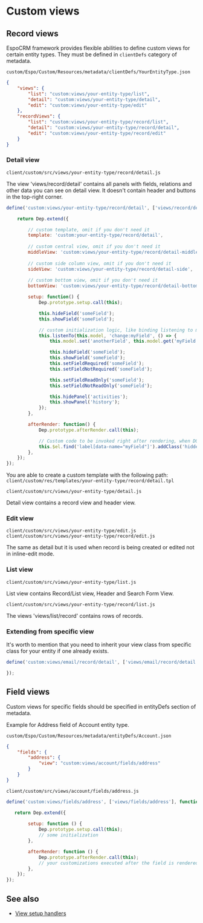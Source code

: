 # Custom views

## Record views

EspoCRM framework provides flexible abilities to define custom views for certain entity types. They must be defined in `clientDefs` category of metadata.

`custom/Espo/Custom/Resources/metadata/clientDefs/YourEntityType.json`

```json
{
    "views": {
        "list": "custom:views/your-entity-type/list",
        "detail": "custom:views/your-entity-type/detail",
        "edit": "custom:views/your-entity-type/edit"
    },
    "recordViews": {
        "list": "custom:views/your-entity-type/record/list",
        "detail": "custom:views/your-entity-type/record/detail",
        "edit": "custom:views/your-entity-type/record/edit"
    }
}
```

### Detail view

`client/custom/src/views/your-entity-type/record/detail.js`

The view 'views/record/detail' contains all panels with fields, relations and other data you can see on detail view. It doesn't contain header and buttons in the top-right corner.

```javascript
define('custom:views/your-entity-type/record/detail', ['views/record/detail'], function (Dep) {

    return Dep.extend({

        // custom template, omit if you don't need it
        template: 'custom:your-entity-type/record/detail', 
        
        // custom central view, omit if you don't need it
        middleView: 'custom:views/your-entity-type/record/detail-middle', 
        
        // custom side column view, omit if you don't need it
        sideView: 'custom:views/your-entity-type/record/detail-side', 
        
        // custom bottom view, omit if you don't need it
        bottomView: 'custom:views/your-entity-type/record/detail-bottom', 

        setup: function() {
            Dep.prototype.setup.call(this);

            this.hideField('someField');
            this.showField('someField');

            // custom initialization logic, like binding listening to model changes
            this.listenTo(this.model, 'change:myField', () => {
                this.model.set('anotherField', this.model.get('myField') + ' Hello');

                this.hideField('someField');
                this.showField('someField');
                this.setFieldRequired('someField');
                this.setFieldNotRequired('someField');

                this.setFieldReadOnly('someField');
                this.setFieldNotReadOnly('someField');

                this.hidePanel('activities');
                this.showPanel('history');
            });
        },

        afterRender: function() {
            Dep.prototype.afterRender.call(this);

            // Custom code to be invoked right after rendering, when DOM is available.
            this.$el.find('label[data-name="myField"]').addClass('hidden');
        },
    });
});

```

You are able to create a custom template with the following path: `client/custom/res/templates/your-entity-type/record/detail.tpl`

`client/custom/src/views/your-entity-type/detail.js`

Detail view contains a record view and header view.

### Edit view

`client/custom/src/views/your-entity-type/edit.js`
`client/custom/src/views/your-entity-type/record/edit.js`

The same as detail but it is used when record is being created or edited not in inline-edit mode.

### List view

`client/custom/src/views/your-entity-type/list.js`

List view contains Record/List view, Header and Search Form View.

`client/custom/src/views/your-entity-type/record/list.js`

The views 'views/list/record' contains rows of records.

### Extending from specific view

It's worth to mention that you need to inherit your view class from specific class for your entity if one already exists.

```javascript
define('custom:views/email/record/detail', ['views/email/record/detail'], function (Dep) {

});
```

## Field views

Custom views for specific fields should be specified in entityDefs section of metadata.

Example for Address field of Account entity type.

`custom/Espo/Custom/Resources/metadata/entityDefs/Account.json`


```json
{
    "fields": {
        "address": {
            "view": "custom:views/account/fields/address"
        }  
    }
}
```

`client/custom/src/views/account/fields/address.js`

```js
define('custom:views/fields/address', ['views/fields/address'], function (Dep) {

   return Dep.extend({
  
        setup: function () {
            Dep.prototype.setup.call(this);
            // some initialization
        },

        afterRender: function () {
            Dep.prototype.afterRender.call(this);
            // your customizations executed after the field is rendered
        },
    });
});
```

## See also

* [View setup handlers](frontend/view-setup-handlers.md)
